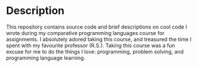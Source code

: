 # Description

This repository contains source code and brief descriptions on cool code I wrote during my comparative programming languages course for assignments. I absolutely adored taking this course, and treasured the time I spent with my favourite professor (R.S.). Taking this course was a fun excuse for me to do the things I love: programming, problem solving, and programming language learning.
